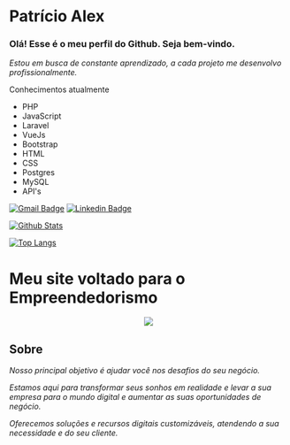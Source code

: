 # Patrício Alex
### Olá! Esse é o meu perfil do Github. Seja bem-vindo.

 *Estou em busca de constante aprendizado, a cada projeto me desenvolvo profissionalmente.*

  
Conhecimentos atualmente
* PHP 
* JavaScript 
* Laravel 
* VueJs
* Bootstrap 
* HTML 
* CSS 
* Postgres 
* MySQL 
* API's 

[![Gmail Badge](https://img.shields.io/badge/-Gmail-c14438?style=flat-square&logo=Gmail&logoColor=white&link=mailto:patricioalex96@gmail.com)](mailto:patricioalex96@gmail.com)
[![Linkedin Badge](https://img.shields.io/badge/-LinkedIn-blue?style=flat-square&logo=Linkedin&logoColor=white&link=https://www.linkedin.com/in/patr%C3%ADcio-alex-219279118/)](https://www.linkedin.com/in/patr%C3%ADcio-alex-219279118/)
 
 [![Github Stats](https://github-readme-stats.vercel.app/api?username=patricioalex96&show_icons=true&count_private=true&theme=Default)](https://github.com/patricioalex96)

[![Top Langs](https://github-readme-stats.vercel.app/api/top-langs/?username=patricioalex96)](https://github.com/patricioalex96/github-readme-stats)


# Meu site voltado para o **Empreendedorismo**
<p align="center">
  <a href="https://devopsstudio.com.br" target="_blank">
      <img src="https://user-images.githubusercontent.com/46056058/115574331-e921cd00-a297-11eb-9b38-6c5db44cf9a9.png" />
  </a>
</p>


## Sobre

*Nosso principal objetivo é ajudar você nos desafios do seu negócio.*

*Estamos aqui para transformar seus sonhos em realidade e levar a sua empresa para o mundo digital e aumentar as suas oportunidades de negócio.*

*Oferecemos soluções e recursos digitais  customizáveis, atendendo a sua necessidade e do seu cliente.*



